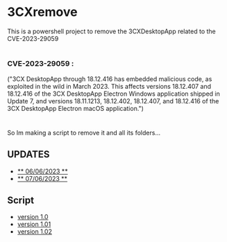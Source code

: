 # 3CXremove
This is a powershell project to remove the 3CXDesktopApp related to the CVE-2023-29059
#
### CVE-2023-29059 :
("3CX DesktopApp through 18.12.416 has embedded malicious code, as exploited in the wild in March 2023. This affects versions 18.12.407 and 18.12.416 of the 3CX DesktopApp Electron Windows application shipped in Update 7, and versions 18.11.1213, 18.12.402, 18.12.407, and 18.12.416 of the 3CX DesktopApp Electron macOS application.")
#
So Im making a script to remove it and all its folders...

## UPDATES

* [** 06/06/2023 **](Updates/06\06\2023) 
* [** 07/06/2023 **](Updates/07\06\2023.md) 

## Script

* [version 1.0](Updates/code/07\06\2023/v1.0.ps1)
* [version 1.01](Updates/code/07\06\2023/v1.01.ps1)
* [version 1.02](Updates/code/07\06\2023/v1.02.ps1)
